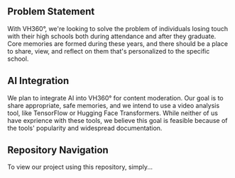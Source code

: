 ## Problem Statement ##
With VH360°, we're looking to solve the problem of individuals losing touch with their high schools both during attendance and after they graduate. Core memories are formed during these years, and there should be a place to share, view, and reflect on them that's personalized to the specific school.

## AI Integration ##
We plan to integrate AI into VH360° for content moderation. Our goal is to share appropriate, safe memories, and we intend to use a video analysis tool, like TensorFlow or Hugging Face Transformers. While neither of us have exprience with these tools, we believe this goal is feasible because of the tools' popularity and widespread documentation. 

## Repository Navigation ##
To view our project using this repository, simply...
